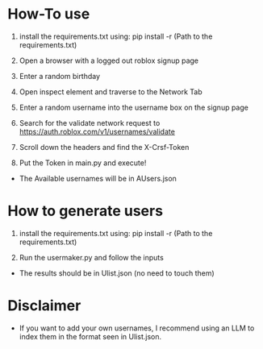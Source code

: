 # How-To use

1. install the requirements.txt using: pip install -r (Path to the requirements.txt)

2. Open a browser with a logged out roblox signup page

3. Enter a random birthday

4. Open inspect element and traverse to the Network Tab

5. Enter a random username into the username box on the signup page

6. Search for the validate network request to https://auth.roblox.com/v1/usernames/validate

7. Scroll down the headers and find the X-Crsf-Token

8. Put the Token in main.py and execute!

- The Available usernames will be in AUsers.json

# How to generate users

1. install the requirements.txt using: pip install -r (Path to the requirements.txt)

2. Run the usermaker.py and follow the inputs

- The results should be in Ulist.json (no need to touch them)

# Disclaimer

- If you want to add your own usernames, I recommend using an LLM to index them in the format seen in Ulist.json.